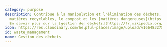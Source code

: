 ```yaml
---
category: purpose
description: Contribue à la manipulation et l'élimination des déchets, y compris les
  matiéres recyclables, le compost et les [matiéres dangereuses](https://fr.wikipedia.org/wiki/Déchet_dangereux).
  En savoir plus sur la [gestion des déchets](https://fr.wikipedia.org/wiki/Gestion_des_d%C3%A9chets)
icon: https://res.cloudinary.com/helpful-places/image/upload/v1664832757/dtpr-icons/purpose/waste_lbmlul.svg
id: waste_management
name: Gestion des déchets
---
```

